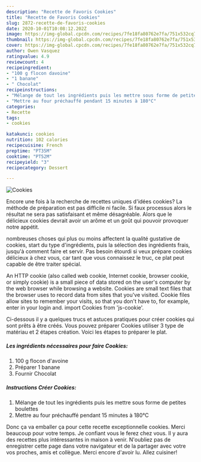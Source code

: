 ```yaml
---
description: "Recette de Favoris Cookies"
title: "Recette de Favoris Cookies"
slug: 2872-recette-de-favoris-cookies
date: 2020-10-01T10:08:12.202Z
image: https://img-global.cpcdn.com/recipes/7fe18fa80762e7fa/751x532cq70/cookies-photo-principale-de-la-recette.jpg
thumbnail: https://img-global.cpcdn.com/recipes/7fe18fa80762e7fa/751x532cq70/cookies-photo-principale-de-la-recette.jpg
cover: https://img-global.cpcdn.com/recipes/7fe18fa80762e7fa/751x532cq70/cookies-photo-principale-de-la-recette.jpg
author: Owen Vasquez
ratingvalue: 4.9
reviewcount: 4
recipeingredient:
- "100 g flocon davoine"
- "1 banane"
- " Chocolat"
recipeinstructions:
- "Mélange de tout les ingrédients puis les mettre sous forme de petites boulettes"
- "Mettre au four préchauffé pendant 15 minutes à 180°C"
categories:
- Recette
tags:
- cookies

katakunci: cookies 
nutrition: 102 calories
recipecuisine: French
preptime: "PT35M"
cooktime: "PT52M"
recipeyield: "3"
recipecategory: Dessert

---
```



![Cookies](https://img-global.cpcdn.com/recipes/7fe18fa80762e7fa/751x532cq70/cookies-photo-principale-de-la-recette.jpg)

Encore une fois à la recherche de recettes uniques d'idées cookies? La méthode de préparation est pas difficile ni facile. Si faux processus alors le résultat ne sera pas satisfaisant et même désagréable. Alors que le délicieux cookies devrait avoir un arôme et un goût qui pouvoir provoquer notre appétit.

nombreuses choses qui plus ou moins affectent la qualité gustative de cookies, start du type d'ingrédients, puis la sélection des ingrédients frais, jusqu'à comment faire et servir. Pas besoin étourdi si veux prépare cookies délicieux à chez vous, car tant que vous connaissez le truc, ce plat peut capable de être traiter spécial.

An HTTP cookie (also called web cookie, Internet cookie, browser cookie, or simply cookie) is a small piece of data stored on the user&#39;s computer by the web browser while browsing a website. Cookies are small text files that the browser uses to record data from sites that you&#39;ve visited. Cookie files allow sites to remember your visits, so that you don&#39;t have to, for example, enter in your login and. import Cookies from &#39;js-cookie&#39;.


Ci-dessous il y a quelques trucs et astuces pratiques pour créer cookies qui sont prêts à être créés. Vous pouvez préparer Cookies utiliser 3 type de matériau et 2 étapes création. Voici les étapes to préparer le plat.

<!--inarticleads1-->

##### Les ingrédients nécessaires pour faire Cookies:

1.  100 g flocon d&#39;avoine
1. Préparer 1 banane
1. Fournir  Chocolat




<!--inarticleads2-->

##### Instructions Créer Cookies:

1. Mélange de tout les ingrédients puis les mettre sous forme de petites boulettes
1. Mettre au four préchauffé pendant 15 minutes à 180°C





Donc ça va emballer ça pour cette recette exceptionnelle cookies. Merci beaucoup pour votre temps. Je confiant vous le ferez chez vous. Il y aura des recettes plus  intéressantes in maison à venir. N'oubliez pas de enregistrer cette page dans votre navigateur et de la partager avec votre vos proches, amis et collègue. Merci encore d'avoir lu. Allez cuisiner!
